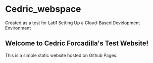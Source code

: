 # Cedric_webspace
Created as a test for Lab1  Setting Up a Cloud-Based Development Environment  
<!DOCTYPE html>
<html>
<head><title>Lab Sample Website</title></head>
<body>
	<h2>Welcome to Cedric Forcadilla's Test Website!</h1>
	<p>This is a simple static website hosted on Github Pages.</p>
</body>
</html>
